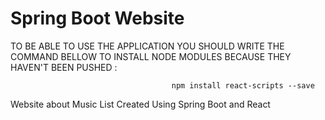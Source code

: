 # Spring Boot Website
TO BE ABLE TO USE THE APPLICATION YOU SHOULD WRITE THE COMMAND BELLOW TO INSTALL NODE MODULES BECAUSE THEY HAVEN'T BEEN PUSHED : 

                                        npm install react-scripts --save

Website about Music List Created Using Spring Boot and React
